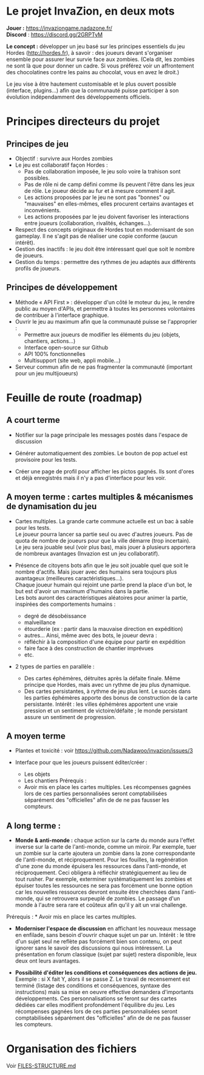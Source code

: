 # Le projet InvaZion, en deux mots

**Jouer :** https://invaziongame.nadazone.fr/  
**Discord** : https://discord.gg/2GRPTyM

**Le concept :** développer un jeu basé sur les principes essentiels du jeu Hordes (http://hordes.fr), à savoir : des joueurs devant s'organiser ensemble pour assurer leur survie face aux zombies. (Cela dit, les zombies ne sont là que pour donner un cadre. Si vous préférez voir un affrontement des chocolatines contre les pains au chocolat, vous en avez le droit.)

Le jeu vise à être hautement customisable et le plus ouvert possible (interface, plugins...)  afin que la communauté puisse participer à son évolution indépendamment des développements officiels.

# Principes directeurs du projet
## Principes de jeu
* Objectif : survivre aux Hordes zombies
* Le jeu est collaboratif façon Hordes :
  * Pas de collaboration imposée, le jeu solo voire la trahison sont possibles.
  * Pas de rôle ni de camp défini comme ils peuvent l'être dans les jeux de rôle. Le joueur décide au fur et à mesure comment il agit.
  * Les actions proposées par le jeu ne sont pas "bonnes" ou "mauvaises" en elles-mêmes, elles procurent certains avantages et inconvénients.
  * Les actions proposées par le jeu doivent favoriser les interactions entre joueurs (collaboration, rivalités, échanges...).
* Respect des concepts originaux de Hordes tout en modernisant de son gameplay. Il ne s'agit pas de réaliser une copie conforme (aucun intérêt).
* Gestion des inactifs : le jeu doit être intéressant quel que soit le nombre de joueurs.
* Gestion du temps : permettre des rythmes de jeu adaptés aux différents profils de joueurs.
	
## Principes de développement
* Méthode « API First » : développer d'un côté le moteur du jeu, le rendre public au moyen d'APIs, et permettre à toutes les personnes volontaires de contribuer à l'interface graphique. 
* Ouvrir le jeu au maximum afin que la communauté puisse se l'approprier :
  * Permettre aux joueurs de modifier les éléments du jeu (objets, chantiers, actions...) 
  * Interface open-source sur Github
  * API 100% fonctionnelles
  * Multisupport (site web, appli mobile...)
* Serveur commun afin de ne pas fragmenter la communauté (important pour un jeu multijoueurs)

# Feuille de route (roadmap)

## A court terme

* Notifier sur la page principale les messages postés dans l'espace de discussion

* Générer automatiquement des zombies. Le bouton de pop actuel est provisoire pour les tests.

* Créer une page de profil pour afficher les pictos gagnés. Ils sont d'ores et déjà enregistrés mais il n'y a pas d'interface pour les voir.

## A moyen terme : cartes multiples & mécanismes de dynamisation du jeu

* Cartes multiples. La grande carte commune actuelle est un bac à sable pour les tests.   
Le joueur pourra lancer sa partie seul ou avec d'autres joueurs. Pas de quota de nombre de joueurs pour que la ville démarre (trop incertain). Le jeu sera jouable seul (voir plus bas), mais jouer à plusieurs apportera de nombreux avantages (Invazion est un jeu collaboratif).

* Présence de citoyens bots afin que le jeu soit jouable quel que soit le nombre d'actifs. Mais jouer avec des humains sera toujours plus avantageux (meilleures caractéristiques...).   
Chaque joueur humain qui rejoint une partie prend la place d'un bot, le but est d'avoir un maximum d'humains dans la partie.  
Les bots auront des caractéristiques aléatoires pour animer la partie, inspirées des comportements humains :
	* degré de désobéissance
	* malveillance
	* étourderie (ex : partir dans la mauvaise direction en expédition)
	* autres...
Ainsi, même avec des bots, le joueur devra :
   - réfléchir à la composition d'une équipe pour partir en expédition
   - faire face à des construction de chantier imprévues
   - etc.

* 2 types de parties en parallèle :
	* Des cartes éphémères, détruites après la défaite finale. Même principe que Hordes, mais avec un rythme de jeu plus dynamique. 
	* Des cartes persistantes, à rythme de jeu plus lent. Le succès dans les parties éphémères apporte des bonus de construction de la carte persistante.
	Intérêt : les villes éphémères apportent une vraie pression et un sentiment de victoire/défaite ; le monde persistant assure un sentiment de progression.

## A moyen terme

* Plantes et toxicité : voir https://github.com/Nadawoo/invazion/issues/3

* Interface pour que les joueurs puissent éditer/créer :
	* Les objets
	* Les chantiers
Prérequis :
	* Avoir mis en place les cartes multiples. Les récompenses gagnées lors de ces parties personnalisées seront comptabilisées séparément des "officielles" afin de de ne pas fausser les compteurs.

## A long terme : 

* **Monde & anti-monde :** chaque action sur la carte du monde aura l'effet inverse sur la carte de l'anti-monde, comme un miroir. Par exemple, tuer un zombie sur la carte ajoutera un zombie dans la zone correspondante de l'anti-monde, et réciproquement. Pour les fouilles, la regénération d'une zone du monde épuisera les ressources dans l'anti-monde, et réciproquement.
Ceci obligera à réfléchir stratégiquement au lieu de tout rusher. Par exemple, exterminer systématiquement les zombies et épuiser toutes les ressources ne sera pas forcément une bonne option car les nouvelles ressources devront ensuite être cherchées dans l'anti-monde, qui se retrouvera surpeuplé de zombies.
Le passage d'un monde à l'autre sera rare et coûteux afin qu'il y ait un vrai challenge.

Prérequis :
	* Avoir mis en place les cartes multiples.

* **Moderniser l'espace de discussion** en affichant les nouveaux message en enfilade, sans besoin d'ouvrir chaque sujet un par un. Intérêt : le titre d'un sujet seul ne reflète pas forcément bien son contenu, on peut ignorer sans le savoir des discussions qui nous intéressent.
La présentation en forum classique (sujet par sujet) restera disponible, leux deux ont leurs avantages. 

* **Possibilité d'éditer les conditions et conséquences des actions de jeu.** Exemple : si X fait Y, alors il se passe Z. Le travail de recensement est terminé (listage des conditions et conséquences, syntaxe des instructions) mais sa mise en oeuvre effective demandera d'importants développements.
Ces personnalisations se feront sur des cartes dédiées car elles modifient profondément l'équilibre du jeu. Les récompenses gagnées lors de ces parties personnalisées seront comptabilisées séparément des "officielles" afin de de ne pas fausser les compteurs.

# Organisation des fichiers
Voir [FILES-STRUCTURE.md](FILES-STRUCTURE.md) 
